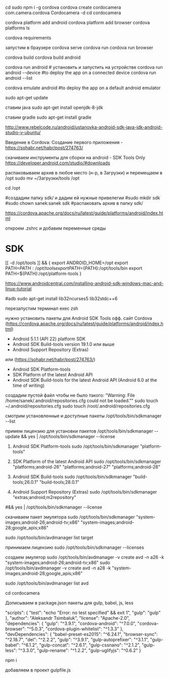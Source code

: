 cd
sudo npm i -g cordova
cordova create cordocamera com.camera.cordova Cordocamera -d
cd cordocamera

cordova platform add android
cordova platform add browser
cordova platforms ls

cordova requirements

запустим в браузере
cordova serve
cordova run
cordova run browser

cordova build
cordova build android

cordova run android                                 # установить и запустить на устройстве
cordova run android --device                        #to deploy the app on a connected device
cordova run android --list

cordova emulate android                             #to deploy the app on a default android emulator




















sudo apt-get update

ставим java
sudo apt-get install openjdk-8-jdk

ставим gradle
sudo apt-get install gradle

http://www.rebelcode.ru/android/ustanovka-android-sdk-java-jdk-android-studio-v-ubuntu/

Введение в Cordova: Создание первого приложения - https://sohabr.net/habr/post/274763/

скачиваем инструменты для сборки на android - SDK Tools Only
https://developer.android.com/studio/#downloads

распаковываем архив в любое место (н-р, в Загрузки)
и перемещаем в /opt
sudo mv ~/Загрузки/tools /opt

cd /opt

#создадим папку sdk/ и дадим ей нужные привелегии
#sudo mkdir sdk
#sudo chown sanek:sanek sdk
#распаковать архив в папку sdk/

https://cordova.apache.org/docs/ru/latest/guide/platforms/android/index.html


откроем .zshrc и добавим переменные среды
# SDK
[[ -d /opt/tools ]] && {
    export ANDROID_HOME=/opt
    export PATH=${PATH}:/opt/tools
    export PATH=${PATH}:/opt/tools/bin
    export PATH=${PATH}:/opt/platform-tools
}

https://www.androidcentral.com/installing-android-sdk-windows-mac-and-linux-tutorial

#adb
sudo apt-get install lib32ncurses5 lib32stdc++6

перезапустим терминал
exec zsh


нужно установить пакеты для Android SDK Tools
офф. сайт Cordova (https://cordova.apache.org/docs/ru/latest/guide/platforms/android/index.html)
- Android 5.1.1 (API 22) platform SDK
- Android SDK Build-tools version 19.1.0 или выше
- Android Support Repository (Extras)

или (https://sohabr.net/habr/post/274763/)
- Android SDK Platform-tools
- SDK Platform of the latest Android API
- Android SDK Build-tools for the latest Android API (Android 6.0 at the time of writing)


создадим пустой файл чтобы не было такого: "Warning: File /home/sanek/.android/repositories.cfg could not be loaded.""
sudo touch ~/.android/repositories.cfg
sudo touch /root/.android/repositories.cfg

смотрим установленные и доступные пакеты
/opt/tools/bin/sdkmanager --list


примем лицензию для установки пакетов
/opt/tools/bin/sdkmanager --update && yes | /opt/tools/bin/sdkmanager --license

1) Android SDK Platform-tools
sudo /opt/tools/bin/sdkmanager "platform-tools"

2) SDK Platform of the latest Android API
sudo /opt/tools/bin/sdkmanager "platforms;android-26" "platforms;android-27" "platforms;android-28"

3) Android SDK Build-tools
sudo /opt/tools/bin/sdkmanager "build-tools;26.0.1" "build-tools;28.0.1"

4) Android Support Repository (Extras)
sudo /opt/tools/bin/sdkmanager "extras;android;m2repository"

#&& yes | /opt/tools/bin/sdkmanager --license


скачиваем пакет эмулятора
sudo /opt/tools/bin/sdkmanager "system-images;android-26;android-tv;x86" "system-images;android-28;google_apis;x86"

sudo /opt/tools/bin/avdmanager list target


принимаем лицензию
sudo /opt/tools/bin/sdkmanager --licenses

создаем эмулятор
sudo /opt/tools/bin/avdmanager -v create avd -n a26 -k "system-images;android-26;android-tv;x86"
sudo /opt/tools/bin/avdmanager -v create avd -n a28 -k "system-images;android-28;google_apis;x86"


sudo /opt/tools/bin/avdmanager list avd





cd cordocamera


Дописываем в package.json пакеты для gulp, babel, js, less

"scripts": {
  "test": "echo \"Error: no test specified\" && exit 1",
  "gulp": "gulp"
},
"author": "Aleksandr Tsimbaluk",
"license": "Apache-2.0",
"dependencies": {
  "gulp": "^3.9.1",
  "cordova-android": "^7.0.0",
  "cordova-browser": "^5.0.3",
  "cordova-plugin-whitelist": "^1.3.3"
},
"devDependencies": {
  "babel-preset-es2015": "^6.24.1",
  "browser-sync": "^2.18.7",
  "del": "^2.2.2",
  "gulp": "^3.9.1",
  "gulp-autoprefixer": "^3.1.1",
  "gulp-babel": "^6.1.2",
  "gulp-concat": "^2.6.1",
  "gulp-cssnano": "^2.1.2",
  "gulp-less": "^3.3.0",
  "gulp-rename": "^1.2.2",
  "gulp-uglifyjs": "^0.6.2"
}


npm i

добавляем в проект gulpfile.js
